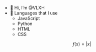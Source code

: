 - 👋 Hi, I’m @VLXH
- 🎸 Languages that I use
  - JavaScript
  - Python
  - HTML
  - CSS


$$
f(x) = |x|
$$
<!---
VLXH/VLXH is a ✨ special ✨ repository because its `README.md` (this file) appears on your GitHub profile.
You can click the Preview link to take a look at your changes.
--->
